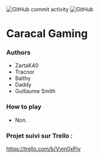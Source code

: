 ![GitHub commit activity](https://img.shields.io/github/commit-activity/m/ValMgr/BonicheGaming)
![GitHub](https://img.shields.io/github/license/ValMgr/BonicheGaming)

# Caracal Gaming

### Authors
- ZartaK40
- Tracnor
- Balthy
- Daddy
- Guillaume Smith

### How to play
- Non.

### Projet suivi sur Trello :
https://trello.com/b/Vvm0xPiv
